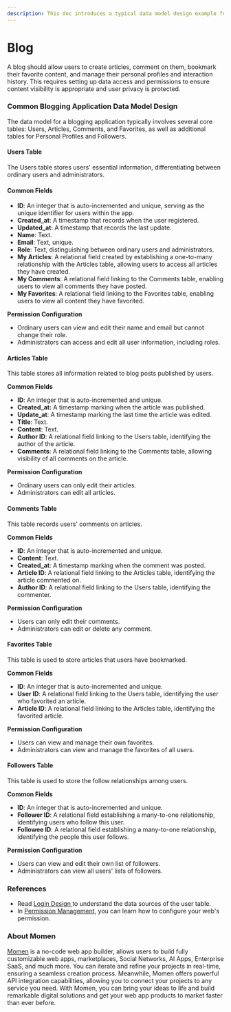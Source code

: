 ```yaml
---
description: This doc introduces a typical data model design example for blog.
---
```


# Blog

A blog should allow users to create articles, comment on them, bookmark their favorite content, and manage their personal profiles and interaction history. This requires setting up data access and permissions to ensure content visibility is appropriate and user privacy is protected.

### **Common Blogging Application Data Model Design**&#x20;

The data model for a blogging application typically involves several core tables: Users, Articles, Comments, and Favorites, as well as additional tables for Personal Profiles and Followers.

#### **Users Table**&#x20;

The Users table stores users' essential information, differentiating between ordinary users and administrators.

#### **Common Fields**

* **ID**: An integer that is auto-incremented and unique, serving as the unique identifier for users within the app.
* **Created\_at**: A timestamp that records when the user registered.
* **Updated\_at**: A timestamp that records the last update.
* **Name**: Text.
* **Email**: Text, unique.
* **Role**: Text, distinguishing between ordinary users and administrators.
* **My Articles**: A relational field created by establishing a one-to-many relationship with the Articles table, allowing users to access all articles they have created.
* **My Comments**: A relational field linking to the Comments table, enabling users to view all comments they have posted.
* **My Favorites**: A relational field linking to the Favorites table, enabling users to view all content they have favorited.

**Permission Configuration**

* Ordinary users can view and edit their name and email but cannot change their role.
* Administrators can access and edit all user information, including roles.

#### **Articles Table**&#x20;

This table stores all information related to blog posts published by users.

**Common Fields**

* **ID**: An integer that is auto-incremented and unique.
* **Created\_at:** A timestamp marking when the article was published.
* **Update\_at**: A timestamp marking the last time the article was edited.
* **Title**: Text.
* **Content**: Text.
* **Author ID**: A relational field linking to the Users table, identifying the author of the article.
* **Comments**: A relational field linking to the Comments table, allowing visibility of all comments on the article.

**Permission Configuration**

* Ordinary users can only edit their articles.
* Administrators can edit all articles.

#### **Comments Table**&#x20;

This table records users' comments on articles.

**Common Fields**

* **ID**: An integer that is auto-incremented and unique.
* **Content**: Text.
* **Created\_at**: A timestamp marking when the comment was posted.
* **Article ID**: A relational field linking to the Articles table, identifying the article commented on.
* **Author ID**: A relational field linking to the Users table, identifying the commenter.

**Permission Configuration**

* Users can only edit their comments.
* Administrators can edit or delete any comment.

#### **Favorites Table**&#x20;

This table is used to store articles that users have bookmarked.

**Common Fields**

* **ID**: An integer that is auto-incremented and unique.
* **User ID**: A relational field linking to the Users table, identifying the user who favorited an article.
* **Article ID**: A relational field linking to the Articles table, identifying the favorited article.

**Permission Configuration**

* Users can view and manage their own favorites.
* Administrators can view and manage the favorites of all users.

#### **Followers Table**&#x20;

This table is used to store the follow relationships among users.

**Common Fields**

* **ID**: An integer that is auto-incremented and unique.
* **Follower ID**: A relational field establishing a many-to-one relationship, identifying users who follow this user.
* **Followee ID**: A relational field establishing a many-to-one relationship, identifying the people this user follows.

**Permission Configuration**

* Users can view and edit their own list of followers.
* Administrators can view all users' lists of followers.

### **References**

* Read [Login Design ](https://docs.momen.app/tutorial/how-to-design-your-login-page)to understand the data sources of the user table.
* In [Permission Management](https://docs.momen.app/advanced-functionality/permission-management), you can learn how to configure your web's permission.

### **About Momen​​​​​**

[Momen](https://momen.app/?channel=blog-about) is a no-code web app builder, allows users to build fully customizable web apps, marketplaces, Social Networks, AI Apps, Enterprise SaaS, and much more. You can iterate and refine your projects in real-time, ensuring a seamless creation process. Meanwhile, Momen offers powerful API integration capabilities, allowing you to connect your projects to any service you need. With Momen, you can bring your ideas to life and build remarkable digital solutions and get your web app products to market faster than ever before.​​
